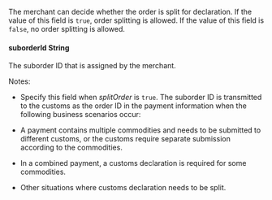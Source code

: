 The merchant can decide whether the order is split for declaration. If the value of this field is `true`, order splitting is allowed. If the value of this field is `false`, no order splitting is allowed.

#### suborderId String  

The suborder ID that is assigned by the merchant.

Notes:

*   Specify this field when _splitOrder_ is `true`. The suborder ID is transmitted to the customs as the order ID in the payment information when the following business scenarios occur:

*   A payment contains multiple commodities and needs to be submitted to different customs, or the customs require separate submission according to the commodities.
*   In a combined payment, a customs declaration is required for some commodities. 
*   Other situations where customs declaration needs to be split.